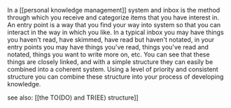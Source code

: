 In a [[personal knowledge management]] system and inbox is the method through which you receive and categorize items that you have interest in. An entry point is a way that you find your way into system so that you can interact in the way in which you like. In a typical inbox you may have things you haven't read, have skimmed, have read but haven't notated, in your entry points you may have things you've read, things you've read and notated, things you want to write more on, etc. You can see that these things are closely linked, and with a simple structure they can easily be combined into a coherent system. Using a level of priority and consistent structure you can combine these structure into your process of developing knowledge. 

see also:
[[the TO(DO) and TR(EE) structure]]
